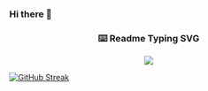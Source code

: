 ### Hi there 👋

<!-- markdownlint-disable MD033 MD041-->
<p align="center">
  <h3 align="center">⌨️ Readme Typing SVG</h3>
</p>

<p align="center">
  <img src="https://readme-typing-svg.herokuapp.com/?lines=Type+messages+everywhere!;Add+a+bio+to+your+profile!;Add+a+description+to+your+repo!;Make+your+readme+stand+out!&font=Fira%20Code&center=true&width=380&height=50">


[![GitHub Streak](http://github-readme-streak-stats.herokuapp.com?user=salman-2244&theme=vue-dark&hide_border=true&date_format=M%20j%5B%2C%20Y%5D)](https://git.io/streak-stats)
